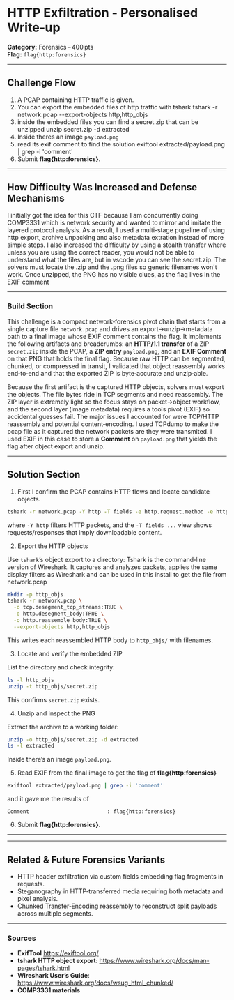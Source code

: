 # HTTP Exfiltration - Personalised Write‑up


**Category:** Forensics – 400 pts  
**Flag:** `flag{http:forensics}`

---

## Challenge Flow



1. A PCAP containing HTTP traffic is given. 
2. You can export the embedded files of http traffic with tshark
tshark -r network.pcap --export-objects http,http_objs
3. inside the embedded files you can find a secret.zip that can be unzipped
unzip secret.zip -d extracted
4. Inside theres an image `payload.png`
5. read its exif comment to find the solution
exiftool extracted/payload.png | grep -i 'comment'
6. Submit **flag{http:forensics}**.

---

## How Difficulty Was Increased and Defense Mechanisms

I initially got the idea for this CTF because I am concurrently doing COMP3331 which is network security and wanted to mirror and imitate the layered protocol analysis. As a result, I used a multi-stage pupeline of using http export, archive unpacking and also metadata extration instead of more simple steps. I also increased the difficulty by using a stealth transfer where unless you are using the correct reader, you would not be able to understand what the files are, but in vscode you can see the secret.zip. The solvers must locate the .zip and the .png files so generic filenames won't work. Once unzipped, the PNG has no visible clues, as the flag lives in the EXIF comment

---




### Build Section

This challenge is a compact network‑forensics pivot chain that starts from a single capture file `network.pcap` and drives an export→unzip→metadata path to a final image whose EXIF comment contains the flag.
It implements the following artifacts and breadcrumbs:
an **HTTP/1.1 transfer** of a ZIP `secret.zip` inside the PCAP, a **ZIP entry** `payload.png`, and an **EXIF Comment** on that PNG that holds the final flag. Because raw HTTP can be segmented, chunked, or compressed in transit, I validated that object reassembly works end‑to‑end and that the exported ZIP is byte‑accurate and unzip‑able.

Because the first artifact is the captured HTTP objects, solvers must export the objects. The file bytes ride in TCP segments and need reassembly. The ZIP layer is extremely light so the focus stays on packet→object workflow, and the second layer (image metadata) requires a tools pivot (EXIF) so accidental guesses fail. The major issues I accounted for were TCP/HTTP reassembly and potential content‑encoding.
I used TCPdump to make the pcap file as it captured the network packets are they were transmited. I used EXIF in this case to store a **Comment** on `payload.png` that yields the flag after object export and unzip.

---

## Solution Section

1. First I confirm the PCAP contains HTTP flows and locate candidate objects.

```bash
tshark -r network.pcap -Y http -T fields -e http.request.method -e http.host -e http.request.uri -e http.response.code | head
```

where `-Y http` filters HTTP packets, and the `-T fields ...` view shows requests/responses that imply downloadable content.

2. Export the HTTP objects

Use `tshark`’s object export to a directory:
Tshark is the command‑line version of Wireshark. It captures and analyzes packets, applies the same display filters as Wireshark and can be used in this install to get the file from network.pcap

```bash
mkdir -p http_objs
tshark -r network.pcap \
  -o tcp.desegment_tcp_streams:TRUE \
  -o http.desegment_body:TRUE \
  -o http.reassemble_body:TRUE \
  --export-objects http,http_objs
```

This writes each reassembled HTTP body to `http_objs/` with filenames.

3. Locate and verify the embedded ZIP

List the directory and check integrity:

```bash
ls -l http_objs
unzip -t http_objs/secret.zip
```

This confirms `secret.zip` exists.

4. Unzip and inspect the PNG

Extract the archive to a working folder:

```bash
unzip -o http_objs/secret.zip -d extracted
ls -l extracted
```

Inside there’s an image `payload.png`.

5. Read EXIF from the final image to get the flag of **flag{http\:forensics}**

```bash
exiftool extracted/payload.png | grep -i 'comment'
```

and it gave me the results of

```
Comment                         : flag{http:forensics}
```

6. Submit **flag{http\:forensics}**.

---






---

## Related & Future Forensics Variants

- HTTP header exfiltration via custom fields embedding flag fragments in requests.
- Steganography in HTTP‑transferred media requiring both metadata and pixel analysis.
- Chunked Transfer‑Encoding reassembly to reconstruct split payloads across multiple segments.



---

### Sources

- **ExifTool** https://exiftool.org/
- **tshark HTTP object export**: https://www.wireshark.org/docs/man-pages/tshark.html
- **Wireshark User’s Guide**: https://www.wireshark.org/docs/wsug_html_chunked/
- **COMP3331 materials**


